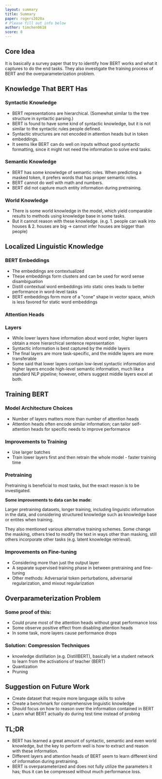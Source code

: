 ```yaml
---
layout: summary
title: Summary
paper: rogers2020a
# Please fill out info below
author: timchen0618
score: 8
---
```

## Core Idea
It is basically a survey paper that try to identify how BERT works and what it captures to do the end tasks. They also investigate the training process of BERT and the overparameterization problem. 

## Knowledge That BERT Has
### Syntactic Knowledge
- BERT representations are hierarchical. (Somewhat similar to the tree structure in syntactic parsing.)
- BERT is found to have some kind of syntactic knowledge, but it is not similar to the syntactic rules people defined. 
- Syntactic structures are not encoded in attention heads but in token embeddings.
- It seems like BERT can do well on inputs without good syntactic formatting, since it might not need the information to solve end tasks.

### Semantic Knowledge
- BERT has some knowledge of semantic roles. When predicting a masked token, it prefers words that has proper semantic roles.
- BERT cannot do well with math and numbers.
- BERT did not capture much entity information during pretraining.

### World Knowledge
- There is some world knowledge in the model, which yield comparable results to methods using knowledge base in some tasks.
- But it cannot reason with these knowledge.
(e.g. 1. people can walk into houses & 2. houses are big -> cannot infer houses are bigger than people)


## Localized Linguistic Knowledge 
### BERT Embeddings
- The embeddings are contextualized
- These embeddings form clusters and can be used for word sense disambiguation
- Distill contextual word embeddings into static ones leads to better performance in word-level tasks
- BERT embeddings form more of a "cone" shape in vector space, which is less favored for static word embeddings

### Attention Heads

### Layers
- While lower layers have information about word order, higher layers obtain a more hierarchical sentence representation
- Syntactic information is best captured by the middle layers
- The final layers are more task-specific, and the middle layers are more transferable
- Some said that lower layers contain low-level syntactic information and higher layers encode high-level semantic information, much like a standard NLP pipeline; however, others suggest middle layers excel at both.

## Training BERT
### Model Architecture Choices
- Number of layers matters more than number of attention heads
- Attention heads often encode similar information; can tailor self-attention heads for specific needs to improve performance

### Improvements to Training 
- Use larger batches
- Train lower layers first and then retrain the whole model - faster training time

### Pretraining
Pretraining is beneficial to most tasks, but the exact reason is to be investigated. 

**Some improvements to data can be made:**

Larger pretraining datasets, longer training, including linguistic information in the data, and considering structured knowledge such as knowledge base or entites when training.


They also mentioned various alternative training schemes. Some change the masking, others tried to modify the text in ways other than masking, still others incorporate other tasks (e.g. latent knowledge retrieval).


### Improvements on Fine-tuning
- Considering more than just the output layer
- A separate supervised training phase in between pretraining and fine-tuning
- Other methods: Adversarial token perturbations, adversarial regularization, amd mixout regularization

## Overparameterization Problem

### Some proof of this:
- Could prune most of the attention heads without great performance loss
- Some observe positive effect from disabling attention heads
- In some task, more layers cause performance drops

### Solution: Compression Techniques
- knowledge distillation (e.g. DistillBERT), basically let a student network to learn from the activations of teacher (BERT)
- Quantization
- Pruning

## Suggestion on Future Work
- Create dataset that require more language skills to solve 
- Create a benchmark for comprehensive linguistic knowledge
- Should focus on how to reason over the information contained in BERT
- Learn what BERT actually do during test time instead of probing

## TL;DR
- BERT has learned a great amount of syntactic, semantic and even world knowledge, but the key to perform well is how to extract and reason with these information. 
- Different layers and attention heads of BERT seem to learn different kind of information during pretraining.
- BERT is overparameterized and does not fully utilize the parameters it has; thus it can be compressed without much performance loss. 
